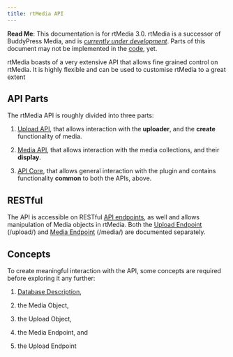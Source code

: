 ```yaml
---
title: rtMedia API
---
```


**Read Me**: This documentation is for rtMedia 3.0. rtMedia is a successor of BuddyPress Media, and is [_currently under development_](https://rtcamp.com/news/getting-ready-for-rtmedia/). Parts of this document may not be implemented in the [code](https://github.com/rtCamp/buddypress-media/tree/rtmedia), yet.


rtMedia boasts of a very extensive API that allows fine grained control on rtMedia. It is highly flexible and can be used to customise rtMedia to a great extent


## API Parts


The rtMedia API is roughly divided into three parts:
	
  1. [Upload API](/rtmedia/developer/api/rtmedia-api/upload-api), that allows interaction with the **uploader**, and the **create** functionality of media.

	
  2. [Media API](https://rtcamp.com/rtmedia/docs/developer/rtmedia-api/media-api), that allows interaction with the media collections, and their **display**.

	
  3. [API Core](https://rtcamp.com/rtmedia/docs/developer/rtmedia-api/api-core/), that allows general interaction with the plugin and contains functionality **common** to both the APIs, above.




## RESTful


The API is accessible on RESTful [API endpoints](/rtmedia/developer/api/rtmedia-api/endpoints/), as well and allows manipulation of Media objects in rtMedia. Both the [Upload Endpoint](/rtmedia/developer/api/rtmedia-api/endpoints/upload-endpoint/) (/upload/) and [Media Endpoint](https://rtcamp.com/rtmedia/docs/developer/rtmedia-api/endpoints/media-endpoint) (/media/) are documented separately.


## Concepts


To create meaningful interaction with the API, some concepts are required before exploring it any further:



	
  1. [Database Description](/rtmedia/developer/database-description/),

	
  2. the Media Object,

	
  3. the Upload Object,

	
  4. the Media Endpoint, and

	
  5. the Upload Endpoint


